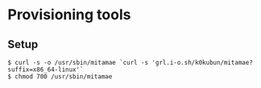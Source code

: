 # Provisioning tools

## Setup

```
$ curl -s -o /usr/sbin/mitamae `curl -s 'grl.i-o.sh/k0kubun/mitamae?suffix=x86_64-linux'`
$ chmod 700 /usr/sbin/mitamae
```
